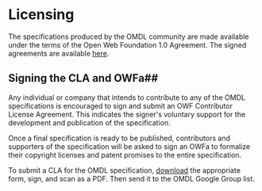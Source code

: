 # Licensing #

The specifications produced by the OMDL community are made available under the terms of the Open Web Foundation 1.0 Agreement. The signed agreements are available [here](https://github.com/omdl/legal).

## Signing the CLA and OWFa##

Any individual or company that intends to contribute to any of the OMDL specifications is encouraged to sign and submit an OWF Contributor License Agreement. This indicates the signer's voluntary support for the development and publication of the specification.

Once a final specification is ready to be published, contributors and supporters of the specification will be asked to sign an OWFa to formalize their copyright licenses and patent promises to the entire specification.

To submit a CLA for the OMDL specification, [download](http://www.openwebfoundation.org/legal/the-owf-1-0-agreements/owf-contributor-license-agreement-1-0---copyright) the appropriate form, sign, and scan as a PDF. Then send it to the OMDL Google Group list.